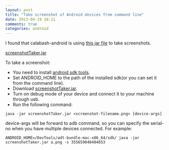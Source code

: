 ```yaml
---
layout: post
title: "Take screenshot of Android devices from command line"
date: 2013-04-19 18:11
comments: true
categories: android
---
```

I found that calabash-android is using [this jar file](https://github.com/calabash/calabash-android/raw/master/ruby-gem/lib/calabash-android/lib/screenshotTaker.jar) to take screenshots.

[screenshotTaker.jar](https://github.com/calabash/calabash-android/raw/master/ruby-gem/lib/calabash-android/lib/screenshotTaker.jar)

To take a screenshot:

- You need to install [android sdk tools](http://developer.android.com/sdk/index.html).
- Set ANDROID_HOME to the path of the installed sdk(or you can set it from the command line).
- Download [screenshotTaker.jar](https://github.com/calabash/calabash-android/raw/master/ruby-gem/lib/calabash-android/lib/screenshotTaker.jar).
- Turn on debug mode of your device and connect it to your machine through usb.
- Run the following command:

```
java -jar screenshotTaker.jar <screenshot-filename.png> [device-args]
```

device-args will be forward to adb command, so you can specify the serial-no when you have multiple devices connected.
For example:

```
ANDROID_HOME=/DevTools/adt-bundle-mac-x86_64/sdk/ java -jar screenshotTaker.jar a.png -s 355659040404653
```
